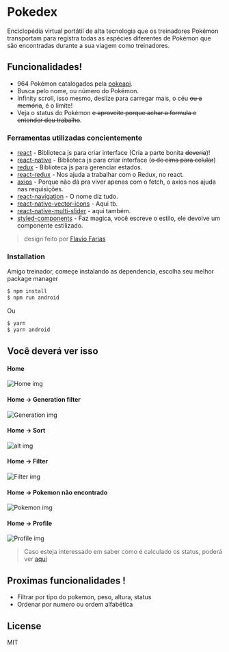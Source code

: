 # Pokedex

Enciclopédia virtual portátil de alta tecnologia que os treinadores Pokémon transportam para registra todas as espécies diferentes de Pokémon que são encontradas durante a sua viagem como treinadores.

## Funcionalidades!

- 964 Pokémon catalogados pela [pokeapi](https://pokeapi.co/).
- Busca pelo nome, ou número do Pokémon.
- Infinity scroll, isso mesmo, deslize para carregar mais, o céu ~~ou a memória~~, é o limite!
- Veja o status do Pokémon ~~e aproveite porque achar a formula e entender deu trabalho~~.

### Ferramentas utilizadas concientemente

- [react] - Biblioteca js para criar interface (Cria a parte bonita ~~deveria~~)!
- [react-native] - Biblioteca js para criar interface (~~o de cima para celular~~)
- [redux] - Biblioteca js para gerenciar estados.
- [react-redux] - Nos ajuda a trabalhar com o Redux, no react.
- [axios] - Porque não dá pra viver apenas com o fetch, o axios nos ajuda nas requisições.
- [react-navigation] - O nome diz tudo.
- [react-native-vector-icons] - Aqui tb.
- [react-native-multi-slider] - aqui também.
- [styled-components] - Faz magica, você escreve o estilo, ele devolve um componente estilizado.

>design feito por [Flavio Farias](https://dribbble.com/flaviofpsj)

### Installation

Amigo treinador, começe instalando as dependencia, escolha seu melhor package manager

```sh
$ npm install
$ npm run android
```

Ou

```sh
$ yarn
$ yarn android
```


## Você deverá ver isso

#### Home
![Home img](https://github.com/andradeB/myPokedex/blob/master/exemples/home.jpg)
#### Home -> Generation filter
![Generation img](https://github.com/andradeB/myPokedex/blob/master/exemples/generation.jpg)
#### Home -> Sort
![alt img](https://github.com/andradeB/myPokedex/blob/master/exemples/sort.jpg)
#### Home -> Filter
![Filter img](https://github.com/andradeB/myPokedex/blob/master/exemples/filter.jpg)
#### Home -> Pokemon não encontrado
![Pokemon img](https://github.com/andradeB/myPokedex/blob/master/exemples/not-found.jpg)
#### Home -> Profile
![Profile img](https://github.com/andradeB/myPokedex/blob/master/exemples/profile.jpg)

>Caso esteja interessado em saber como é calculado os status, poderá ver [aqui](https://gaming.stackexchange.com/questions/194104/is-there-a-formula-to-calculate-evs)



## Proximas funcionalidades !

- Filtrar por tipo do pokemon, peso, altura, status
- Ordenar por numero ou ordem alfabética

## License

MIT

[react]: https://pt-br.reactjs.org/
[react-native]: https://reactnative.dev/
[redux]: https://redux.js.org/
[react-redux]: https://react-redux.js.org/
[axios]: https://github.com/axios/axios
[react-navigation]: https://reactnavigation.org/
[react-native-vector-icons]: https://github.com/oblador/react-native-vector-icons
[react-native-multi-slider]: https://github.com/ptomasroos/react-native-multi-slider
[styled-components]: https://styled-components.com/

